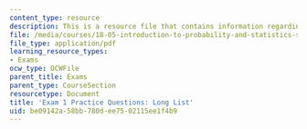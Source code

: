 ```yaml
---
content_type: resource
description: This is a resource file that contains information regarding long list.
file: /media/courses/18-05-introduction-to-probability-and-statistics-spring-2014/be09142a58bb780dee7502115ee1f4b9_MIT18_05S14_Prac_Exa1_Long.pdf
file_type: application/pdf
learning_resource_types:
- Exams
ocw_type: OCWFile
parent_title: Exams
parent_type: CourseSection
resourcetype: Document
title: 'Exam 1 Practice Questions: Long List'
uid: be09142a-58bb-780d-ee75-02115ee1f4b9
---
```

